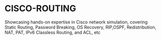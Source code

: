 # CISCO-ROUTING
Showcasing hands-on expertise in Cisco network simulation, covering Static Routing, Password Breaking, OS Recovery, RIP,OSPF, Redistribution, NAT, PAT, IPv6 Classless Routing, and ACL, etc
